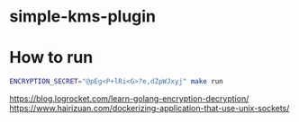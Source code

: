 # simple-kms-plugin


# How to run

``` bash
ENCRYPTION_SECRET="@pEg<P+lRi<G>?e,dZpWJxyj" make run
```



https://blog.logrocket.com/learn-golang-encryption-decryption/
https://www.hairizuan.com/dockerizing-application-that-use-unix-sockets/